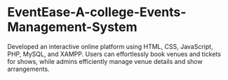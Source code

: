 # EventEase-A-college-Events-Management-System
Developed an interactive online platform using HTML, CSS, JavaScript, PHP, MySQL, and XAMPP. Users can effortlessly book venues and tickets for shows, while admins efficiently manage venue details and show arrangements.
